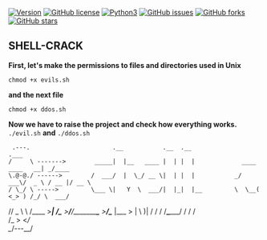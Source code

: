 [![Version](https://img.shields.io/badge/version-1.3.3-red.svg)]() [![GitHub license](https://img.shields.io/github/license/BlacksCrows/Hell-Shell.svg)](https://github.com/BlacksCrows/Hell-Shell/blob/master/LICENSE) [![Python3](https://img.shields.io/badge/python-3.8.5-green.svg)]()
[![GitHub issues](https://img.shields.io/github/issues/BlacksCrows/Hell-Shell.svg)](https://github.com/BlacksCrows/Hell-Shell/issues)
[![GitHub forks](https://img.shields.io/github/forks/BlacksCrows/Hell-Shell.svg)](https://github.com/BlacksCrows/Hell-Shell/network)
[![GitHub stars](https://img.shields.io/github/stars/BlacksCrows/Hell-Shell.svg)](https://github.com/BlacksCrows/Hell-Shell/stargazers)

## SHELL-CRACK
**First, let's make the permissions to files and directories used in Unix**

```chmod +x evils.sh```

**and the next file**

```chmod +x ddos.sh```

**Now we have to raise the project and check how everything works.**
```./evil.sh```
 **and**
```./ddos.sh```


     .---.                       .__           .__  .__                                 .___    
    /     \ ------->        _____|  |__   ____ |  | |  |             ____  ____   __| _/____  
    \.@-@./ ------>        /  ___/  |  \_/ __ \|  | |  |           _/ ___\/  _ \ / __ |/ __ \ 
    / \_/ \ ----->         \___ \|   Y  \  ___/|  |_|  |__         \  \__(  <_> ) /_/ \  ___/ 
   //  _ \ \              /____  >___|  /\___  >____/____/\_________\___  >____/\____ |\___  >
  | \     )|                   \/     \/     \/         /__\______/   \/           \/    \/ \
  /_ >  <_/ \
  \__/---\__/ 
